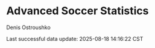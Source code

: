 # Advanced Soccer Statistics
Denis Ostroushko

<!-- gfm -->

Last successful data update: 2025-08-18 14:16:22 CST
